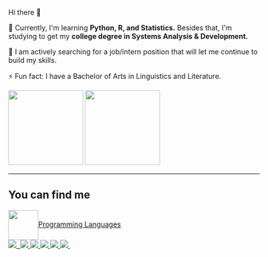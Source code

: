 Hi there 👋

🌱 Currently, I'm learning **Python, R, and Statistics.** Besides that, I'm studying to get my **college degree in Systems Analysis & Development.**

🔭 I am actively searching for a job/intern position that will let me continue to build my skills.


⚡ Fun fact: I have a Bachelor of Arts in Linguistics and Literature.


<div>
 <img height="150em" src= "https://github-readme-stats.vercel.app/api/top-langs/?username=leticiasoulima&layout=compact">

<img height="150em" src= "https://github-readme-stats.vercel.app/api?username=leticiasoulima&theme=dark&show_icons=true">
</div>

----
## You can find me

<a href= "https://www.linkedin.com/in/leticiasoulima">
    <img src="https://cdn.jsdelivr.net/gh/devicons/devicon/icons/linkedin/linkedin-original.svg" align= "center" heigth="50" width="60>

</a>

-----------------------------------------------------------


## Programming Languages

<div> 

<img src="https://img.shields.io/badge/Python-14354C?style=for-the-badge&logo=python&logoColor=white"> 
<img scr="https://img.shields.io/badge/Flask-000000?style=for-the-badge&logo=flask&logoColor=white">
<img src="https://img.shields.io/badge/PostgreSQL-316192?style=for-the-badge&logo=postgresql&logoColor=white">
<img src="https://img.shields.io/badge/R-276DC3?style=for-the-badge&logo=r&logoColor=white">
<img src="https://img.shields.io/badge/C-00599C?style=for-the-badge&logo=c&logoColor=">
<img src="https://img.shields.io/badge/HTML5-E34F26?style=for-the-badge&logo=html5&logoColor=white">
<img src="https://img.shields.io/badge/JavaScript-323330?style=for-the-badge&logo=javascript&logoColor=F7DF1E">
<img scr="https://img.shields.io/badge/Node.js-43853D?style=for-the-badge&logo=node.js&logoColor=white">

</div>
